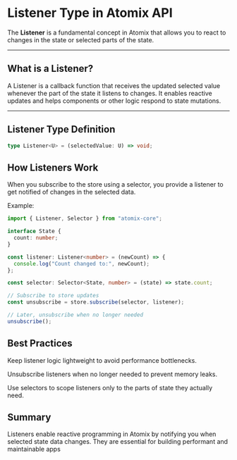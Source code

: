# Listener Type in Atomix API

The **Listener** is a fundamental concept in Atomix that allows you to react to changes in the state or selected parts of the state.

---

## What is a Listener?

A Listener is a callback function that receives the updated selected value whenever the part of the state it listens to changes. It enables reactive updates and helps components or other logic respond to state mutations.

---

## Listener Type Definition

```ts
type Listener<U> = (selectedValue: U) => void;
```

## How Listeners Work

When you subscribe to the store using a selector, you provide a listener to get notified of changes in the selected data.

Example:

```ts
import { Listener, Selector } from "atomix-core";

interface State {
  count: number;
}

const listener: Listener<number> = (newCount) => {
  console.log("Count changed to:", newCount);
};

const selector: Selector<State, number> = (state) => state.count;

// Subscribe to store updates
const unsubscribe = store.subscribe(selector, listener);

// Later, unsubscribe when no longer needed
unsubscribe();
```

## Best Practices

Keep listener logic lightweight to avoid performance bottlenecks.

Unsubscribe listeners when no longer needed to prevent memory leaks.

Use selectors to scope listeners only to the parts of state they actually need.

## Summary

Listeners enable reactive programming in Atomix by notifying you when selected state data changes. They are essential for building performant and maintainable apps
